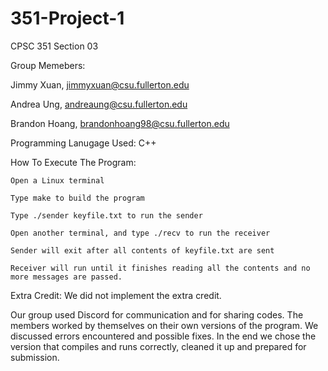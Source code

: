 # 351-Project-1
CPSC 351 Section 03

Group Memebers:

  Jimmy Xuan,   jimmyxuan@csu.fullerton.edu 
  
  Andrea Ung,   andreaung@csu.fullerton.edu
  
  Brandon Hoang,  brandonhoang98@csu.fullerton.edu

Programming Lanugage Used: C++

How To Execute The Program:

 	Open a Linux terminal
  
  	Type make to build the program
  
	Type ./sender keyfile.txt to run the sender
  
	Open another terminal, and type ./recv to run the receiver
  
	Sender will exit after all contents of keyfile.txt are sent
  
	Receiver will run until it finishes reading all the contents and no more messages are passed. 

Extra Credit: We did not implement the extra credit.

Our group used Discord for communication and for sharing codes. The members worked by themselves on their own versions of the program. We discussed errors encountered and possible fixes. In the end we chose the version that compiles and runs correctly, cleaned it up and prepared for submission.
